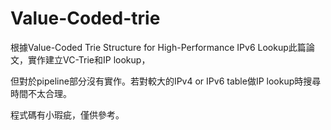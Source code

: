 Value-Coded-trie
================
根據Value-Coded Trie Structure for High-Performance IPv6 Lookup此篇論文，實作建立VC-Trie和IP lookup，

但對於pipeline部分沒有實作。若對較大的IPv4 or IPv6 table做IP lookup時搜尋時間不太合理。

程式碼有小瑕疵，僅供參考。
